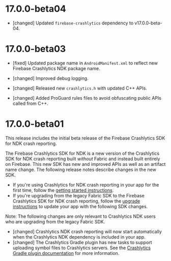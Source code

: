 # 17.0.0-beta04

- [changed] Updated `firebase-crashlytics` dependency to v17.0.0-beta-04.

# 17.0.0-beta03

- [fixed] Updated package name in `AndroidManifest.xml` to reflect new
  Firebase Crashlytics NDK package name.

- [changed] Improved debug logging.

- [changed] Released new `crashlytics.h` with updated C++ APIs.

- [changed] Added ProGuard rules files to avoid obfuscating public APIs called
  from C++.

# 17.0.0-beta01

This release includes the initial beta release of the Firebase Crashlytics
SDK for NDK crash reporting.

The Firebase Crashlytics SDK for NDK is a new version of the Crashlytics
SDK for NDK crash reporting built _without_ Fabric and instead built entirely on
Firebase. This new SDK has new and improved APIs as well as an artifact name
change. The following release notes describe changes in the new SDK.

 - If you're using Crashlytics for NDK crash reporting in your app for the
 first time, follow the [getting started instructions](https://firebase.google.com/docs/crashlytics/get-started-new-sdk?platform=android).
 - If you're upgrading from the legacy Fabric SDK to the
 Firebase Crashlytics SDK for NDK crash reporting, follow the
 [upgrade instructions](https://firebase.google.com/docs/crashlytics/upgrade-sdk?platform=android)
 to update your app with the following SDK changes.

Note: The following changes are only relevant to Crashlytics NDK users who
are upgrading from the legacy Fabric SDK.

 - [changed] Crashlytics NDK crash reporting will now start automatically
 when the Crashlytics NDK dependency is included in your app.
 - [changed] The Crashlytics Gradle plugin has new tasks to support
 uploading symbol files to Crashlytics servers. See the
 [Crashlytics Gradle plugin documentation](https://firebase.google.com/docs/crashlytics/ndk-reports-new-sdk)
 for more information.
